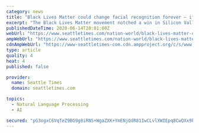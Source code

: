 ```yaml
---
category: news
title: "Black Lives Matter could change facial recognition forever — if Big Tech doesn’t stand in the way | Commentary"
excerpt: "The Black Lives Matter movement notched a win in Silicon Valley lastech's support of civil rights. Now everyone protesting for police"
publishedDateTime: 2020-06-14T20:01:00Z
webUrl: "https://www.seattletimes.com/nation-world/black-lives-matter-could-change-facial-recognition-forever-if-big-tech-doesnt-stand-in-the-way-commentary/"
ampWebUrl: "https://www.seattletimes.com/nation-world/black-lives-matter-could-change-facial-recognition-forever-if-big-tech-doesnt-stand-in-the-way-commentary/?amp=1"
cdnAmpWebUrl: "https://www-seattletimes-com.cdn.ampproject.org/c/s/www.seattletimes.com/nation-world/black-lives-matter-could-change-facial-recognition-forever-if-big-tech-doesnt-stand-in-the-way-commentary/?amp=1"
type: article
quality: 4
heat: 4
published: false

provider:
  name: Seattle Times
  domain: seattletimes.com

topics:
  - Natural Language Processing
  - AI

secured: "pG3ogxC6VqTeZ9BG9g8iRNS+WgaZXK+YmENjQdR81IwCLvlXWIEpq8CwQXx9kbsPgqj0LcSRYGmu3z3YdweT4wcNOLBEiryQ8+ossNp9PYvEE5ItuadiiI5KzQmRlwxd2SfEyRDBiTKcthxNDqpxtoZSKPjiPzWhP6anOjuQavOLSFPOXfyOg7o+3DZiRT2X82coT0rqO3yLJVqAg7d0fa0m08vtZuE6YbMULUEUck4aBtAliLgKeEbEDJ9kl8KcI8IfTLz18ud2Z7jHoC6ygWY75JaAu/D7L9x76X77X88QLuISVmvUiGu9D0LWf4yjMd6XbFO95vOLevq2wuo1Ug==;6P8JuNszu/kC82c5xPwgYg=="
---
```


